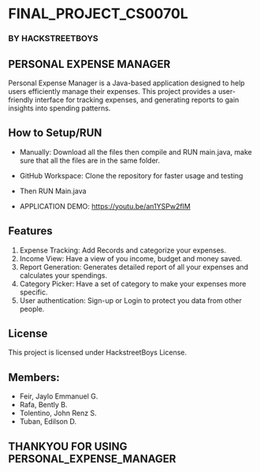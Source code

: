 # FINAL_PROJECT_CS0070L
### BY HACKSTREETBOYS

## PERSONAL EXPENSE MANAGER
Personal Expense Manager is a Java-based application designed to help users efficiently manage their expenses. This project provides a user-friendly interface for tracking expenses, and generating reports to gain insights into spending patterns.

## How to Setup/RUN

* Manually: Download all the files then compile and RUN main.java, make sure that all the files are in the same folder.
  
* GitHub Workspace: Clone the repository for faster usage and testing
* Then RUN Main.java
* APPLICATION DEMO: https://youtu.be/an1YSPw2fIM

## Features

1. Expense Tracking: Add Records and categorize your expenses.
2. Income View: Have a view of you income, budget and money saved.
3. Report Generation: Generates detailed report of all your expenses and calculates your spendings.
4. Category Picker: Have a set of category to make your expenses more specific.
5. User authentication: Sign-up or Login to protect you data from other people.

## License
This project is licensed under HackstreetBoys License.

## Members:
* Feir, Jaylo Emmanuel G.
* Rafa, Bently B.
* Tolentino, John Renz S.
* Tuban, Edilson D.

## THANKYOU FOR USING PERSONAL_EXPENSE_MANAGER
